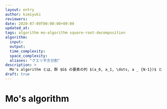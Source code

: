 ```yaml
---
layout: entry
author: kimiyuki
reviewers:
date: 2020-07-09T00:00:00+09:00
updated_at:
tags: algorithm mo-algorithm square-root-decomposition
algorithm:
  input:
  output:
  time_complexity:
  space_complexity:
  aliases: "クエリ平方分割"
description: >
  Mo's algorithm とは、群 $G$ の要素の列 $(a_0, a_1, \dots, a _ {N-1})$ と区間の列 $\lbrack l_0, r_0), \lbrack l_1, r_1), \dots, \lbrack l _ {Q-1}, r _ {Q-1})$ が与えられたとき、それぞれの区間中の要素の総和 $\sum _ {i \in \lbrack l_j, r_j)} a_i$ を全体で $O(N \sqrt{Q})$ あるいは $O((N + Q) \sqrt{N})$ で求めるアルゴリズムである。ただし、その計算の過程において、群の演算 $\cdot$ が要素 $A \in G$ と添字 $i$ に対し $A \cdot a_i, A \cdot a_i^{-1}, a_i \cdot A, a_i^{-1} \cdot A$ のいずれかの形でしか出現しないという特徴がある。
draft: true
---
```


# Mo's algorithm
